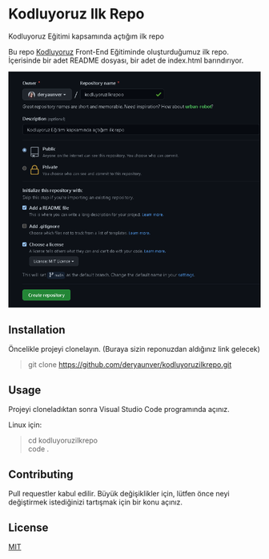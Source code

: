 # Kodluyoruz Ilk Repo
Kodluyoruz Eğitimi kapsamında açtığım ilk repo

Bu repo [Kodluyoruz](https://www.kodluyoruz.org/) Front-End Eğitiminde oluşturduğumuz ilk repo. İçerisinde bir adet README dosyası, bir adet de index.html barındırıyor.

![](repo.png)

## Installation
Öncelikle projeyi clonelayın. (Buraya sizin reponuzdan aldığınız link gelecek)

>git clone https://github.com/deryaunver/kodluyoruzilkrepo.git

## Usage
Projeyi cloneladıktan sonra Visual Studio Code programında açınız.

Linux için:

> cd kodluyoruzilkrepo  
  code .

## Contributing
Pull requestler kabul edilir. Büyük değişiklikler için, lütfen önce neyi değiştirmek istediğinizi tartışmak için bir konu açınız.

## License
[MIT](https://choosealicense.com/licenses/mit/)